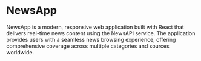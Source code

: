 # NewsApp
NewsApp is a modern, responsive web application built with React that delivers real-time news content using the NewsAPI service. The application provides users with a seamless news browsing experience, offering comprehensive coverage across multiple categories and sources worldwide.
